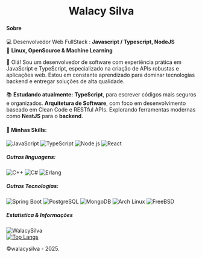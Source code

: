 <h1 align="center">Walacy Silva</h1>

#### Sobre

:computer: Desenvolvedor Web FullStack : **Javascript / Typescript, NodeJS** </br>
💙 **Linux, OpenSource & Machine Learning** </br>

👋 Olá! Sou um desenvolvedor de software com experiência prática em JavaScript e TypeScript, especializado na criação de APIs robustas e aplicações web. Estou em constante aprendizado para dominar tecnologias backend e entregar soluções de alta qualidade.  <br></br>
📚 **Estudando atualmente:**
**TypeScript**, para escrever códigos mais seguros e organizados.
**Arquitetura de Software**, com foco em desenvolvimento baseado em Clean Code e RESTful APIs.
Explorando ferramentas modernas como **NestJS** para o **backend**.

#### 🚧 Minhas Skills:
  ![JavaScript](https://img.shields.io/badge/JavaScript-F7DF1E?style=for-the-badge&logo=javascript&logoColor=black)
  ![TypeScript](https://img.shields.io/badge/TypeScript-3178C6?style=for-the-badge&logo=typescript&logoColor=white)
  ![Node.js](https://img.shields.io/badge/Node.js-339933?style=for-the-badge&logo=node.js&logoColor=white)
  ![React](https://img.shields.io/badge/React-20232A?style=for-the-badge&logo=react&logoColor=61DAFB)

##### Outras linguagens:
![C++](https://img.shields.io/badge/C++-00599C?style=for-the-badge&logo=cplusplus&logoColor=white)
![C#](https://img.shields.io/badge/C%23-239120?style=for-the-badge&logo=csharp&logoColor=white)
![Erlang](https://img.shields.io/badge/Erlang-A90533?style=for-the-badge&logo=erlang&logoColor=white)


##### Outras Tecnologias:
![Spring Boot](https://img.shields.io/badge/Spring_Boot-6DB33F?style=for-the-badge&logo=spring-boot&logoColor=white)
![PostgreSQL](https://img.shields.io/badge/PostgreSQL-336791?style=for-the-badge&logo=postgresql&logoColor=white)
![MongoDB](https://img.shields.io/badge/MongoDB-47A248?style=for-the-badge&logo=mongodb&logoColor=white)
![Arch Linux](https://img.shields.io/badge/Arch_Linux-1793D1?style=for-the-badge&logo=arch-linux&logoColor=white)
![FreeBSD](https://img.shields.io/badge/FreeBSD-AB2B28?style=for-the-badge&logo=freebsd&logoColor=white)

##### Estatistica & Informações
![WalacySilva](https://github-readme-stats.vercel.app/api?username=walacysilvam&show_icons=true&theme=dark) <br>
[![Top Langs](https://github-readme-stats.vercel.app/api/top-langs/?username=walacysilvam&theme=dark)](https://github.com/walacysilvam/github-readme-stats)


©walacysilva - 2025.
